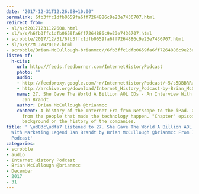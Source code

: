 ```yaml
---
date: "2017-12-31T12:26:08+10:00"
permalink: 6fb3ffc1dfb0659fa6ff7264886c9e23e7436707.html
redirect_from:
- sl/n/d20171231122608.html
- sl/n/s/h6fb3ffc1dfb0659fa6ff7264886c9e23e7436707.html
- scrobble/2017/12/31/6fb3ffc1dfb0659fa6ff7264886c9e23e7436707.html
- sl/n/s/ZM_J7N2DL07.html
- scrobble/Brian-McCullough-brianmcc//6fb3ffc1dfb0659fa6ff7264886c9e23e7436707.html
listen-of:
  h-cite:
    url: http://feeds.feedburner.com/InternetHistoryPodcast
    photo: ""
    audio:
    - http://feedproxy.google.com/~r/InternetHistoryPodcast/~5/s5DBBRRaQ74/Ch._3_Int._2_-_She_Gave_The_World_A_Billion_AOL_CDs_-_AOL_Marketing_Legend_Jan_Brandt.mp3
    - http://archive.org/download/Internet_History_Podcast-by-Brian_McCullough/27_She_Gave_The_World_A_Billion_AOL_CDs_An_Interview_With_Marketing_Legend_Jan_Brandt.mp3
    name: 27. She Gave The World A Billion AOL CDs - An Interview With Marketing Legend
      Jan Brandt
    author: Brian McCullough @brianmcc
    content: A history of the Internet Era from Netscape to the iPad. Oral histories
      from the people that made the technology happen. "Chapter" episodes providing
      background on the history of the companies.
title: ' \ud83c\udfa7 Listened to 27. She Gave The World A Billion AOL CDs - An Interview
  With Marketing Legend Jan Brandt by Brian McCullough @brianmcc From Internet History
  Podcast'
categories:
- scrobble
- audio
- Internet History Podcast
- Brian McCullough @brianmcc
- December
- 2017
- 31
---
```

